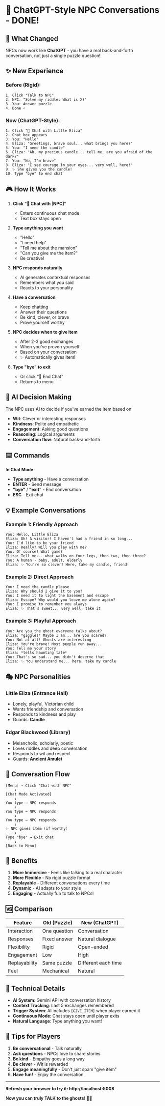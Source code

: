 # 💬 ChatGPT-Style NPC Conversations - DONE!

## 🎯 What Changed

NPCs now work like **ChatGPT** - you have a real back-and-forth conversation, not just a single puzzle question!

## ✨ New Experience

### Before (Rigid):
```
1. Click "Talk to NPC"
2. NPC: "Solve my riddle: What is X?"
3. You: Answer puzzle
4. Done ✓
```

### Now (ChatGPT-Style):
```
1. Click "💬 Chat with Little Eliza"
2. Chat box appears
3. You: "Hello"
4. Eliza: "Greetings, brave soul... what brings you here?"
5. You: "I need the candle"
6. Eliza: "Ah, my precious candle... tell me, are you afraid of the dark?"
7. You: "No, I'm brave"
8. Eliza: "I see courage in your eyes... very well, here!"
9. ✨ She gives you the candle!
10. Type "bye" to end chat
```

## 🎮 How It Works

1. **Click "💬 Chat with [NPC]"**
   - Enters continuous chat mode
   - Text box stays open

2. **Type anything you want**
   - "Hello"
   - "I need help"
   - "Tell me about the mansion"
   - "Can you give me the item?"
   - Be creative!

3. **NPC responds naturally**
   - AI generates contextual responses
   - Remembers what you said
   - Reacts to your personality

4. **Have a conversation**
   - Keep chatting
   - Answer their questions
   - Be kind, clever, or brave
   - Prove yourself worthy

5. **NPC decides when to give item**
   - After 2-3 good exchanges
   - When you've proven yourself
   - Based on your conversation
   - ✨ Automatically gives item!

6. **Type "bye" to exit**
   - Or click "🚪 End Chat"
   - Returns to menu

## 🤖 AI Decision Making

The NPC uses AI to decide if you've earned the item based on:
- **Wit**: Clever or interesting responses
- **Kindness**: Polite and empathetic
- **Engagement**: Asking good questions
- **Reasoning**: Logical arguments
- **Conversation flow**: Natural back-and-forth

## ⌨️ Commands

**In Chat Mode:**
- **Type anything** - Have a conversation
- **ENTER** - Send message
- **"bye"** / **"exit"** - End conversation
- **ESC** - Exit chat

## 💡 Example Conversations

### Example 1: Friendly Approach
```
You: Hello, Little Eliza
Eliza: Oh! A visitor! I haven't had a friend in so long...
You: I'd like to be your friend
Eliza: Really? Will you play with me?
You: Of course! What game?
Eliza: Tell me... what walks on four legs, then two, then three?
You: A human - baby, adult, elderly
Eliza: ✨ You're so clever! Here, take my candle, friend!
```

### Example 2: Direct Approach
```
You: I need the candle please
Eliza: Why should I give it to you?
You: I need it to light the basement and escape
Eliza: Escape? Why would you leave me alone again?
You: I promise to remember you always
Eliza: ✨ That's sweet... very well, take it
```

### Example 3: Playful Approach
```
You: Are you the ghost everyone talks about?
Eliza: *giggles* Maybe I am... are you scared?
You: Not at all! Ghosts are interesting
Eliza: You're brave! Most people run away...
You: Tell me your story
Eliza: *tells haunting tale*
You: That's so sad... you didn't deserve that
Eliza: ✨ You understand me... here, take my candle
```

## 🎭 NPC Personalities

### Little Eliza (Entrance Hall)
- Lonely, playful, Victorian child
- Wants friendship and conversation
- Responds to kindness and play
- Guards: **Candle**

### Edgar Blackwood (Library)
- Melancholic, scholarly, poetic
- Loves riddles and deep conversation
- Responds to wit and respect
- Guards: **Ancient Amulet**

## 🔄 Conversation Flow

```
[Menu] → Click "Chat with NPC"
    ↓
[Chat Mode Activated]
    ↓
You type → NPC responds
    ↓
You type → NPC responds
    ↓
You type → NPC responds
    ↓
✨ NPC gives item (if worthy)
    ↓
Type "bye" → Exit chat
    ↓
[Back to Menu]
```

## 🎯 Benefits

1. **More Immersive** - Feels like talking to a real character
2. **More Flexible** - No rigid puzzle format
3. **Replayable** - Different conversations every time
4. **Dynamic** - AI adapts to your style
5. **Engaging** - Actually fun to talk to NPCs!

## 🆚 Comparison

| Feature | Old (Puzzle) | New (ChatGPT) |
|---------|-------------|---------------|
| Interaction | One question | Conversation |
| Responses | Fixed answer | Natural dialogue |
| Flexibility | Rigid | Open-ended |
| Engagement | Low | High |
| Replayability | Same puzzle | Different each time |
| Feel | Mechanical | Natural |

## 🔧 Technical Details

- **AI System**: Gemini API with conversation history
- **Context Tracking**: Last 5 exchanges remembered
- **Trigger System**: AI includes `[GIVE_ITEM]` when player earned it
- **Continuous Mode**: Chat stays open until player exits
- **Natural Language**: Type anything you want!

## 📝 Tips for Players

1. **Be conversational** - Talk naturally
2. **Ask questions** - NPCs love to share stories
3. **Be kind** - Empathy goes a long way
4. **Be clever** - Wit is rewarded
5. **Engage meaningfully** - Don't just spam "give item"
6. **Have fun!** - Enjoy the conversation

---

**Refresh your browser to try it: http://localhost:5008**

**Now you can truly TALK to the ghosts! 👻💬**

